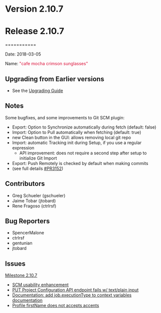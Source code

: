 # Version 2.10.7



# Release 2.10.7
===========

Date: 2018-03-05

Name: <span style="color: Crimson"><span class="glyphicon glyphicon-sunglasses"></span> "cafe mocha crimson sunglasses"</span>

## Upgrading from Earlier versions

* See the [Upgrading Guide](/upgrading/upgrading.md)

## Notes

Some bugfixes, and some improvements to Git SCM plugin:

* Export: Option to Synchronize automatically during fetch (default: false)
* Import: Option to Pull automatically when fetching (default: true)
* new Clean button in the GUI: allows removing local git repo
* Import: automatic Tracking init during Setup, if you use a regular expression
	* API improvement: does not require a second step after setup to initialize Git Import
* Export: Push Remotely is checked by default when making commits
* (see full details [#PR3152](https://github.com/qwcontrol/qwcontrol/pull/3152))

## Contributors

* Greg Schueler (gschueler)
* Jaime Tobar (jtobard)
* Rene Fragoso (ctrlrsf)

## Bug Reporters

* SpencerMalone
* ctrlrsf
* gentunian
* jtobard

## Issues

[Milestone 2.10.7](https://github.com/qwcontrol/qwcontrol/milestone/71)

* [SCM usability enhancement](https://github.com/qwcontrol/qwcontrol/pull/3152)
* [PUT Project Configuration API endpoint fails w/ text/plain input](https://github.com/qwcontrol/qwcontrol/issues/3127)
* [Documentation: add job.executionType to context variables documentation](https://github.com/qwcontrol/qwcontrol/issues/1811)
* [Profile firstName does not accepts accents](https://github.com/qwcontrol/qwcontrol/issues/1581)
